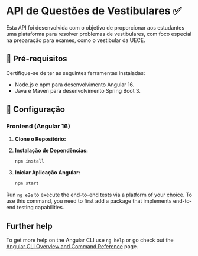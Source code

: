 # API de Questões de Vestibulares ✅

Esta API foi desenvolvida com o objetivo de proporcionar aos estudantes uma plataforma para resolver problemas de vestibulares, com foco especial na preparação para exames, como o vestibular da UECE.

## 📝 Pré-requisitos

Certifique-se de ter as seguintes ferramentas instaladas:

- Node.js e npm para desenvolvimento Angular 16.
- Java e Maven para desenvolvimento Spring Boot 3.

## 🔧 Configuração

### Frontend (Angular 16)

1. **Clone o Repositório:**
   
3. **Instalação de Dependências:**
   ```bash
   npm install
   
4. **Iniciar Aplicação Angular:**
   ```bash
   npm start
Run `ng e2e` to execute the end-to-end tests via a platform of your choice. To use this command, you need to first add a package that implements end-to-end testing capabilities.

## Further help

To get more help on the Angular CLI use `ng help` or go check out the [Angular CLI Overview and Command Reference](https://angular.io/cli) page.

